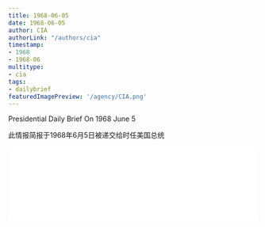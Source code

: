 ```yaml
---
title: 1968-06-05
date: 1968-06-05
author: CIA 
authorLink: "/authors/cia"
timestamp: 
- 1968
- 1968-06
multitype: 
- cia
tags: 
- dailybrief
featuredImagePreview: '/agency/CIA.png'
---
```



Presidential Daily Brief On 1968 June 5

此情报简报于1968年6月5日被递交给时任美国总统

<!--more-->





<div id="over" style="width:100%; overflow:hidden"> <iframe id="sFrame" name="sFrame" frameborder="no" border="0"  allowfullscreen marginwidth="0" scrolling="no" src = " /CIA/1968-06-05.html "  style = " position:absulute; width: 806px; top: 300;" > </iframe> </div>